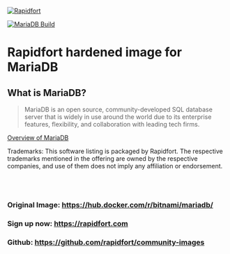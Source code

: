 [![Rapidfort](https://assets.website-files.com/6102f7f1589f985b19197b3d/61082629d82d1361e5835b58_rapidfort_logo-new.svg)](https://rapidfort.com) 

[![MariaDB Build](https://github.com/rapidfort/community-images/actions/workflows/mariadb_bitnami.yml/badge.svg)](https://github.com/rapidfort/community-images/actions/workflows/mariadb_bitnami.yml)
# Rapidfort hardened image for MariaDB

## What is MariaDB?

> MariaDB is an open source, community-developed SQL database server that is widely in use around the world due to its enterprise features, flexibility, and collaboration with leading tech firms.


[Overview of MariaDB](https://www.mariadb.com/)

Trademarks: This software listing is packaged by Rapidfort. The respective trademarks mentioned in the offering are owned by the respective companies, and use of them does not imply any affiliation or endorsement.

<br>
<br>

### Original Image: https://hub.docker.com/r/bitnami/mariadb/
### Sign up now: https://rapidfort.com
### Github: https://github.com/rapidfort/community-images
